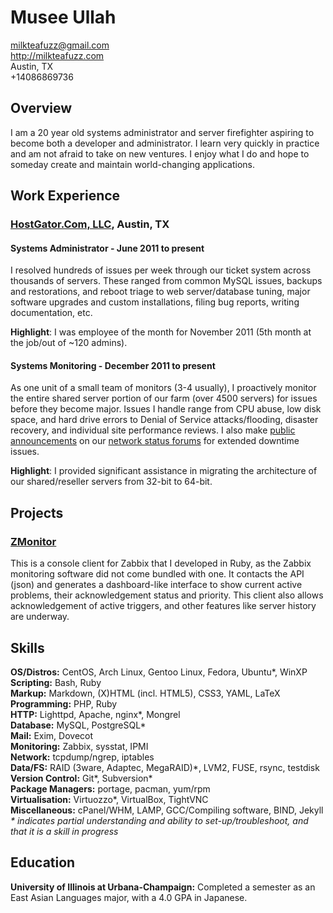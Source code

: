 # Musee Ullah

<milkteafuzz@gmail.com>  
<http://milkteafuzz.com>  
Austin, TX  
+14086869736  

## Overview

I am a 20 year old systems administrator and server firefighter aspiring to 
become both a developer and administrator. I learn very quickly in practice and am 
not afraid to take on new ventures. I enjoy what I do and hope to someday create 
and maintain world-changing applications.

## Work Experience

### [HostGator.Com, LLC][], Austin, TX

#### Systems Administrator - June 2011 to present

I resolved hundreds of issues per week through our ticket system across thousands 
of servers. These ranged from common MySQL issues, backups and restorations, and 
reboot triage to web server/database tuning, major software upgrades and custom 
installations, filing bug reports, writing documentation, etc.

**Highlight**: I was employee of the month for November 2011 (5th month at the 
job/out of ~120 admins).

#### Systems Monitoring - December 2011 to present

As one unit of a small team of monitors (3-4 usually), I proactively monitor the 
entire shared server portion of our farm (over 4500 servers) for issues before 
they become major. Issues I handle range from CPU abuse, low disk space, and 
hard drive errors to Denial of Service attacks/flooding, disaster recovery, and 
individual site performance reviews. I also make [public announcements][] on our 
[network status forums][] for extended downtime issues.

**Highlight**: I provided significant assistance in migrating the architecture 
of our shared/reseller servers from 32-bit to 64-bit.

## Projects

### [ZMonitor][]

This is a console client for Zabbix that I developed in Ruby, as the Zabbix 
monitoring software did not come bundled with one. It contacts the API (json) 
and generates a dashboard-like interface to show current active problems, their 
acknowledgement status and priority. This client also allows acknowledgement 
of active triggers, and other features like server history are underway.

## Skills

**OS/Distros:** CentOS, Arch Linux, Gentoo Linux, Fedora, Ubuntu\*, WinXP  
**Scripting:** Bash, Ruby  
**Markup:** Markdown, (X)HTML (incl. HTML5), CSS3, YAML, LaTeX  
**Programming:** PHP, Ruby  
**HTTP:** Lighttpd, Apache, nginx\*, Mongrel  
**Database:** MySQL, PostgreSQL\*  
**Mail:** Exim, Dovecot  
**Monitoring:** Zabbix, sysstat, IPMI  
**Network:** tcpdump/ngrep, iptables  
**Data/FS:** RAID (3ware, Adaptec, MegaRAID)\*, LVM2, FUSE, rsync, testdisk  
**Version Control:** Git\*, Subversion\*  
**Package Managers:** portage, pacman, yum/rpm  
**Virtualisation:** Virtuozzo\*, VirtualBox, TightVNC  
**Miscellaneous:** cPanel/WHM, LAMP, GCC/Compiling software, BIND, Jekyll  
*&#42; indicates partial understanding and ability to set-up/troubleshoot, and that it is a skill in progress*

## Education

**University of Illinois at Urbana-Champaign:** Completed a semester as an East Asian Languages major, 
with a 4.0 GPA in Japanese.

[HostGator.Com, LLC]: http://www.hostgator.com
[public announcements]: http://forums.hostgator.com/search.php?do=finduser&u=126179
[network status forums]: http://forums.hostgator.com/network-status-f14.html
[ZMonitor]: https://github.com/liliff/zmonitor
